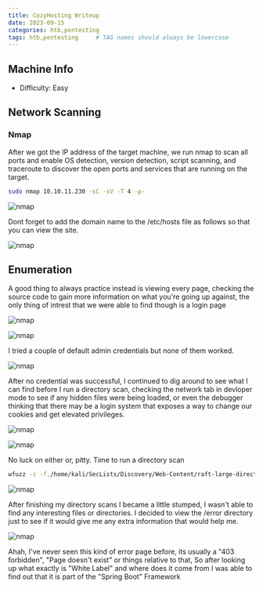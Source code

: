 ```yaml
---
title: CozyHosting Writeup
date: 2023-09-15
categories: htb,pentesting
tags: htb,pentesting     # TAG names should always be lowercase
---
```

## Machine Info
* Difficulty: Easy


## Network Scanning

### Nmap
After we got the IP address of the target machine, we run nmap to scan all ports and enable OS detection, version detection, script scanning, and traceroute to discover the open ports and services that are running on the target.

```bash
sudo nmap 10.10.11.230 -sC -sV -T 4 -p-
```

![nmap](/img/cozyhosting/nmapscan.png)

Dont forget to add the domain name to the /etc/hosts file as follows so that you can view the site.

![nmap](/img/cozyhosting/hosts.png)
## Enumeration
A good thing to always practice instead is viewing every page, checking the source code to gain more information on what you're going up against, the only thing of intrest that we were able to find though is a login page

![nmap](/img/cozyhosting/indexpage.png)

![nmap](/img/cozyhosting/loginpage.png)

I tried a couple of default admin credentials but none of them worked.

![nmap](/img/cozyhosting/failadmin.png)

After no credential was successful, I continued to dig around to see what I can find before I run a directory scan, checking the network tab in devloper mode to see if any hidden files were being loaded, or even the debugger thinking that there may be a login system that exposes a way to change our cookies and get elevated privileges.

![nmap](/img/cozyhosting/network.png)

![nmap](/img/cozyhosting/debugger.png)

No luck on either or, pitty. Time to run a directory scan

```bash
wfuzz -c -f,/home/kali/SecLists/Discovery/Web-Content/raft-large-directories.txt --hc 404 -u "http://cozyhosting.htb"
```

![nmap](/img/cozyhosting/wfuzz.png)

After finishing my directory scans I became a little stumped, I wasn't able to find any interesting files or directories. I decided to view the /error directory just to see if it would give me any extra information that would help me.

![nmap](/img/cozyhosting/whitelabel.png)

Ahah, I've never seen this kind of error page before, its usually a "403 forbidden", "Page doesn't exist" or things relative to that, So after looking up what exactly is "White Label" and where does it come from I was able to find out that it is part of the "Spring Boot" Framework
